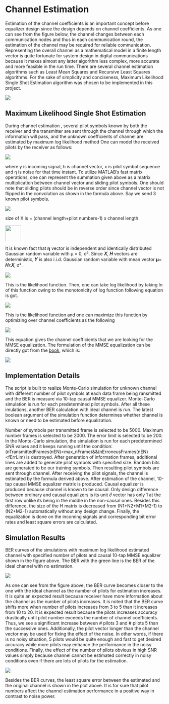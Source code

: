 # Channel Estimation
Estimation of the channel coefficients is an important concept before equalizer design since the design depends on channel coefficients. As one can see from the figure below, the channel changes between each communication nodes and thus in each communication round, the estimation of the channel may be required for reliable communication. Representing the overall channel as a mathematical model in a finite length vector is quite fortunate for system design in digital communications because it makes almost any latter algorithm less complex, more accurate and more feasible in the run time. There are several channel estimation algorithms such as Least Mean Squares and Recursive Least Squares algorithms. For the sake of simplicity and conciseness, Maximum Likelihood Single Shot Estimation algorithm was chosen to be implemented in this project.

![](./figs/scheme.PNG)

## Maximum Likelihood Single Shot Estimation
During channel estimation , several pilot symbols known by both the receiver and the transmitter are sent through the channel through which the information will pass, and the unknown coefficients of channel are estimated by maximum log likelihood method
One can model the received pilots by the receiver as follows:

![](./figs/eqn1.PNG)

where y is incoming signal, h is channel vector, x is pilot symbol sequence and η is noise for that time instant. To utilize MATLAB’s fast matrix operations, one can represent the summation given above as a matrix multiplication between channel vector and sliding pilot symbols. One should note that sliding pilots should be in reverse order since channel vector is not flipped in the convolution as shown in the formula above. Say we send 3 known pilot symbols.

![](./figs/eqn2.PNG)

size of X is = (channel length+pilot numbers-1) x channel length

<img src="./figs/eqn3.PNG" height="50">

It is known fact that **η** vector is independent and identically distributed Gaussian random variable with μ = 0, σ². Since **𝑋**, **𝐻** vectors are deterministic, **𝑌** is also i.i.d. Gaussian random variable with mean vector **μ**= **𝐻**𝑥**𝑋**, σ².

![](./figs/eqn4.PNG)

This is the likelihood function. Then, one can take log likelihood by taking ln of this function owing to the monotonicity of log function following equation is got.

![](./figs/eqn5.PNG)

This is the likelihood function and one can maximize this function by optimizing over channel coefficients as the following

![](./figs/eqn6.PNG)

This equation gives the channel coefficients that we are looking for the MMSE equalization. The formulation of the MMSE equalization can be directly got from the [book](https://books.google.com/books/about/Digital_Communications.html?id=HroiQAAACAAJ#:~:text=Digital%20Communications%20is%20a%20classic,depth%20to%20cover%20two%20semesters.), which is:

![](./figs/eqn7.PNG)

## Implementation Details

The script is  built to realize Monte-Carlo simulation for unknown channel with different number of pilot symbols at each data frame being ransmitted and the BER is measure via 10-tap causal MMSE equalizer. Monte-Carlo simulation is run for each predetermined pilot symbols. After all these imulations, another BER calculation with ideal channel is run. The latest boolean argument of the simulation function determines whether channel is 
known or need to be estimated before equalization.

Number of symbols per transmitted frame is selected to be 5000. Maximum number frames is selected to be 2000. The error limit is selected to be 200. In the Monte-Carlo simulation, the simulation is run for each predetermined SNR 
values and it keeps running until the condition:
(nTransmittedFrames(nEN)<max_nFrame)&&(nErroneusFrames(nEN)<fErrLim) 
is destroyed. After generation of information frames, additional lines are added to generate pilot symbols with specified size. Random bits are generated to be our training symbols. Then resulting pilot symbols are sent
through channel. After receiving the pilot signals, the channel is estimated by the formula derived above. After estimation of the channel, 10-tap causal MMSE equalizer matrix is produced. Causal equalizer is produced because channel is known to be causal. Only design difference between ordinary and causal equalizers is its unit 𝑒⃗ vector has only 1 at the first row unlike its being in the middle in the non-causal ones. Besides this difference, the size of the H matrix is decreased from (N1+N2+M1+M2-1) to (N2+M2-1) automatically without any design change. Finally, the equalization is done on the incoming signals and corresponding bit error rates and least square errors are calculated.

## Simulation Results

BER curves of the simulations with maximum log likelihood estimated channel with specified number of pilots and causal 10-tap MMSE equalizer shown in the figure above. The BER with the green line is the BER of the ideal channel with no estimation. 

![](./figs/result1.PNG)

As one can see from the figure above, the BER curve becomes closer to the one with the ideal channel as the number of pilots for estimation increases. It is quite an expected result because receiver have more information about the channel as the number of pilots increases. It is noted that the BER curve shifts more when number of pilots increases from 3 to 5 than it increases from 10 to 20. It is expected result because the pilots increases accuracy drastically until pilot number exceeds the number of channel coefficients. Thus, we see a significant increase between # pilots 3 and # pilots 5 than the successive ones. Additionally, the pilot vector longer than the channel vector may be used for fixing the effect of the noise. In other words, if there is no noisy situation, 5 pilots would be quite enough and fast to get desired accuracy while more pilots may enhance the performance in the noisy conditions. Finally, the effect of the number of pilots obvious in high SNR values simply because channel cannot be estimated correctly in noisy conditions even if there are lots of pilots for the estimation. 

![](./figs/result2.PNG)

Besides the BER curves, the least square error between the estimated and the original channel is shown in the plot above. It is for sure that pilot numbers affect the channel estimation performance in a positive way in contrast to noise power. 







